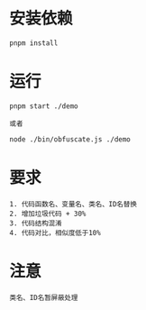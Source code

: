 # 安装依赖

```
pnpm install
```

# 运行

```
pnpm start ./demo

或者

node ./bin/obfuscate.js ./demo
```

# 要求

```
1. 代码函数名、变量名、类名、ID名替换
2. 增加垃圾代码 + 30%
3. 代码结构混淆
4. 代码对比，相似度低于10%
```

# 注意

```
类名、ID名暂屏蔽处理
```

